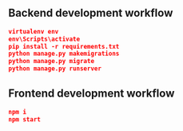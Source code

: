 ## Backend development workflow

```json
virtualenv env
env\Scripts\activate
pip install -r requirements.txt
python manage.py makemigrations
python manage.py migrate
python manage.py runserver
```


## Frontend development workflow

```json
npm i
npm start
```

